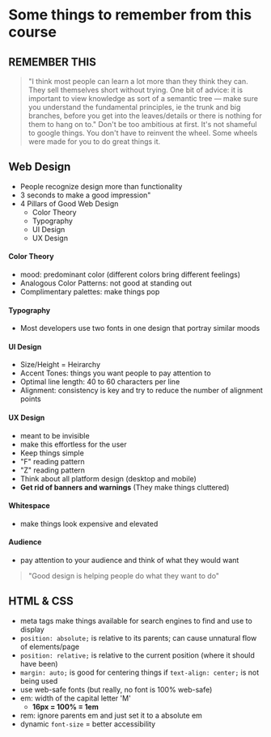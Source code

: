 # Some things to remember from this course

## **REMEMBER THIS**
> "I think most people can learn a lot more than they think they can. They sell themselves short without trying. One bit of advice: it is important to view knowledge as sort of a semantic tree — make sure you understand the fundamental principles, ie the trunk and big branches, before you get into the leaves/details or there is nothing for them to hang on to."
> Don't be too ambitious at first.
> It's not shameful to google things.
> You don't have to reinvent the wheel. Some wheels were made for you to do great things it.

## Web Design 
- People recognize design more than functionality
- 3 seconds to make a good impression"
- 4 Pillars of Good Web Design
    - Color Theory
    - Typography
    - UI Design
    - UX Design

#### Color Theory
- mood: predominant color (different colors bring different feelings)
- Analogous Color Patterns: not good at standing out
- Complimentary palettes: make things pop

#### Typography
- Most developers use two fonts in one design that portray similar moods

#### UI Design
- Size/Height = Heirarchy
- Accent Tones: things you want people to pay attention to
- Optimal line length: 40 to 60 characters per line
- Alignment: consistency is key and try to reduce the number of alignment points

#### UX Design
- meant to be invisible
- make this effortless for the user
- Keep things simple
- "F" reading pattern
- "Z" reading pattern
- Think about all platform design (desktop and mobile)
- **Get rid of banners and warnings** (They make things cluttered)

#### Whitespace
- make things look expensive and elevated

#### Audience
- pay attention to your audience and think of what they would want

>"Good design is helping people do what they want to do"

## HTML & CSS
- meta tags make things available for search engines to find and use to display
- `position: absolute;` is relative to its parents; can cause unnatural flow of elements/page
- `position: relative;` is relative to the current position (where it should have been)
- `margin: auto;` is good for centering things if `text-align: center;` is not being used
- use web-safe fonts (but really, no font is 100% web-safe)
- em: width of the capital letter 'M'
    - **16px = 100% = 1em**
- rem: ignore parents em and just set it to a absolute em
- dynamic `font-size` = better accessibility